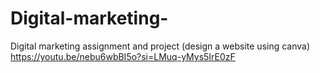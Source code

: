 # Digital-marketing-
Digital marketing assignment and project (design a website using canva)
https://youtu.be/nebu6wbBI5o?si=LMuq-yMys5IrE0zF
